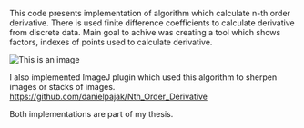 This code presents implementation of algorithm which calculate n-th order derivative. There is used finite difference coefficients to calculate derivative from discrete data.
Main goal to achive was creating a tool which shows factors, indexes of points used to calculate derivative.

![This is an image](https://i.ibb.co/V3jxpLQ/Untitled.png)

I also implemented ImageJ plugin which used this algorithm to sherpen images or stacks of images. https://github.com/danielpajak/Nth_Order_Derivative

Both implementations are part of my thesis.
